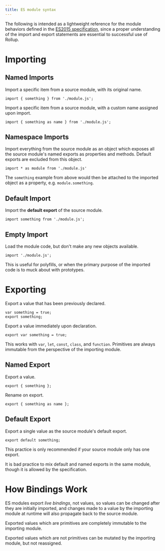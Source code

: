 ```yaml
---
title: ES module syntax
---
```


The following is intended as a lightweight reference for the module behaviors defined in the [ES2015 specification](https://www.ecma-international.org/ecma-262/6.0/), since a proper understanding of the import and export statements are essential to successful use of Rollup.

# Importing

## Named Imports

Import a specific item from a source module, with its original name.

```
import { something } from './module.js';
```

Import a specific item from a source module, with a custom name assigned upon import.

```
import { something as name } from './module.js';
```

## Namespace Imports

Import everything from the source module as an object which exposes all the source module's named exports as properties and methods. Default exports are excluded from this object.

```
import * as module from './module.js'
```

The `something` example from above would then be attached to the imported object as a property, e.g. `module.something`.

## Default Import

Import the **default export** of the source module.

```
import something from './module.js';
```

## Empty Import

Load the module code, but don't make any new objects available.

```
import './module.js';
```

This is useful for polyfills, or when the primary purpose of the imported code is to muck about with prototypes.

# Exporting

Export a value that has been previously declared.

```
var something = true;
export something;
```

Export a value immediately upon declaration.

```
export var something = true;
```

This works with `var`, `let`, `const`, `class`, and `function`. Primitives are always immutable from the perspective of the importing module.

## Named Export

Export a value.

```
export { something };
```

Rename on export.

```
export { something as name };
```

## Default Export

Export a single value as the source module's default export.

```
export default something;
```

This practice is only recommended if your source module only has one export.

It is bad practice to mix default and named exports in the same module, though it is allowed by the specification.

# How Bindings Work

ES modules export *live bindings*, not values, so values can be changed after they are initially imported, and changes made to a value by the importing module at runtime will also propagate back to the source module.

Exported values which are primitives are completely immutable to the importing module.

Exported values which are not primitives can be mutated by the importing module, but not reassigned.
